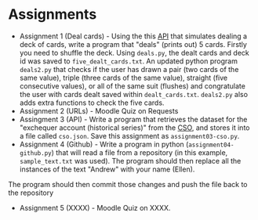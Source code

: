 # Assignments

- Assignment 1 (Deal cards) - Using the this [API](https://deckofcardsapi.com/) that simulates dealing a deck of cards, write a program that "deals" (prints out) 5 cards. Firstly you need to shuffle the deck. Using `deals.py`, the dealt cards and deck id was saved to `five_dealt_cards.txt`. An updated python program `deals2.py` that checks if the user has drawn a pair (two cards of the same value), triple (three cards of the same value), straight (five consecutive values), or all of the same suit (flushes) and congratulate the user with cards dealt saved within `dealt_cards.txt`. `deals2.py` also adds extra functions to check the five cards. 
- Assignment 2 (URLs) - Moodle Quiz on Requests
- Assingment 3 (API) - Write a program that retrieves the dataset for the "exchequer account (historical series)" from the [CSO]((https://data.gov.ie/dataset/fiq02-exchequer-account-historical-series)), and stores it into a file called `cso.json`. Save this assignment as `assignment03-cso.py`.
- Assignment 4 (Github) - Write a program in python (`assignment04-github.py`) that will read a file from a repository (in this example, `sample_text.txt` was used). The program should then replace all the instances of the text "Andrew" with your name (Ellen).  

The program should then commit those changes and push the file back to the repository 
- Assignment 5 (XXXX) - Moodle Quiz on XXXX. 